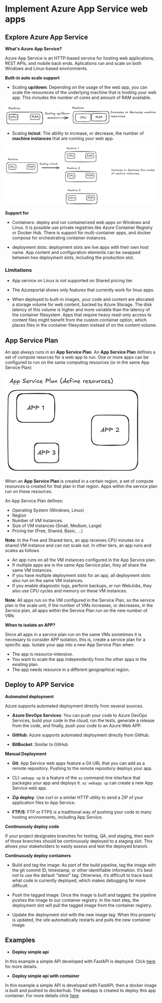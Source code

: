 # Implement Azure App Service web apps

## Explore Azure App Service

**What's Azure App Service?**

Azure App Service is an HTTP-based service for hosting web applications, REST APIs, and mobile back ends. Aplications run and scale on both Windows and Linux-based environments.

**Built-in auto scale support**

* Scaling **up/down**: Depending on the usage of the web app, you can scale the resoureces of the underlying machine that is hosting your web app. This includes the number of cores and amount of RAM available.

![alt text](image-1.png)

* Scaling **in/out**: The ability to increase, or decrease, the number of **machine instances** that are running your web app.

![alt text](image-2.png)

**Support for**

* Containers: deploy and run containerized web apps on Windows and Linux. It is possible use private registries like Azure Container Registry or Docker Hub. There is support for multi-container apps, and docker compose for orchestrating container instances.

* deployment slots: deployment slots are live apps with their own host name. App content and configuration elements can be swapped between two deployment slots, including the production slot.

### Limitations

* App service on Linux is not supported on Shared pricing tier.

* The Azureportal shows only features that currently work for linux apps.

* When deployed to built-in images, your code and content are allocated a storage volume for web content, backed by Azure Storage. The disk latency of this volume is higher and more variable than the latency of the container filesystem. Apps that require heavy read-only access to content files might benefit from the custom container option, which places files in the container filesystem instead of on the content volume.

## App Service Plan

An app always runs in an **App Service Plan**. An **App Service Plan** defines a set of compute resorces for a web app to run. One or more apps can be configured to run on the same computing resources (or in the same App Service Plan)

![alt text](image-3.png)

When an **App Service Plan** is created in a certain region, a set of compute resources is created for that plan in that region. Apps within the service plan run on these resources. 

An App Service Plan defines:

* Operating System (Windows, Linux)
* Region
* Number of VM Instances.
* Size of VM instances (Small, Medium, Large)
* Pricing tier (Free, Shared, Basic, ...)

**Note**: In the Free and Shared tiers, an app receives CPU minutes on a shared VM instance and can not scale out. In other tiers, an app runs and scales as follows

* An app runs on all the VM instances configured in the App Service plan.
* If multiple apps are in the same App Service plan, they all share the same VM instances.
* If you have multiple deployment slots for an app, all deployment slots also run on the same VM instances.
* If you enable diagnostic logs, perform backups, or run WebJobs, they also use CPU cycles and memory on these VM instances.

**Note**: All apps run on the VM configured in the Service Plan, so the service plan is the scale unit, if the number of VMs increases, or decreases, in the Service plan, all apps within the Service Plan run on the new number of VMs

**When to isolate an APP?**

Since all apps in a service plan run on the same VMs sometimes it is necessary to consider APP isolation, this is, create a service plan for a specific app. Isolate your app into a new App Service Plan when:

* The app is resource-intensive.
* You want to scale the app independently from the other apps in the existing plan.
* The app needs resource in a different geographical region.

## Deploy to APP Service 

**Automated deployment**

Azure supports automated deployment directly from several sources. 

* **Azure DevOps Services**: You can push your code to Azure DevOps Services, build your code in the cloud, run the tests, generate a release from the code, and finally, push your code to an Azure Web APP.

* **GitHub**: Azure supports automated deployment directly from GitHub. 
* **BitBucket**: Similar to GitHub

**Manual Deployment**

* **Git**:  App Service web apps feature a Git URL that you can add as a remote repository. Pushing to the remote repository deploys your app.

* CLI: `webapp up` is a feature of the `az` command-line interface that packages your app and deploys it. `az webapp up` can create a new App Service web app.

* **Zip deploy**: Use curl or a similar HTTP utility to send a ZIP of your application files to App Service.
* **FTP/S**: FTP or FTPS is a traditional way of pushing your code to many hosting environments, including App Service.

**Continuously deploy code**

If your project designates branches for testing, QA, and staging, then each of those branches should be continuously deployed to a staging slot. This allows your stakeholders to easily assess and test the deployed branch.

**Continuously deploy containers**

* Build and tag the image: As part of the build pipeline, tag the image with the git commit ID, timestamp, or other identifiable information. It’s best not to use the default "latest" tag. Otherwise, it’s difficult to trace back what code is currently deployed, which makes debugging far more difficult.

* Push the tagged image: Once the image is built and tagged, the pipeline pushes the image to our container registry. In the next step, the deployment slot will pull the tagged image from the container registry.

* Update the deployment slot with the new image tag: When this property is updated, the site automatically restarts and pulls the new container image.

## Examples

* **Deploy simple api**

In this example a simple API developed with FastAPI is deployed. Click [here](/examples/deploy_simple_api/) for more details.

* **Deploy simple api with container**

In this example a simple API is developed with FastAPI, then a docker image is built and pushed to dockerhub. The webapp is created to deploy this app container. For more details click [here](/examples/deploy_container_api/)

